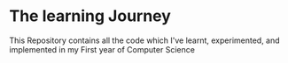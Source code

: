 # The learning Journey

This Repository contains all the code which I've learnt, experimented, and implemented in my First year of Computer Science
